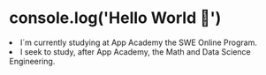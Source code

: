 # console.log('Hello World 👋')

<li>I´m currently studying at App Academy the SWE Online Program.
<li>I seek to study, after App Academy, the Math and Data Science Engineering.
